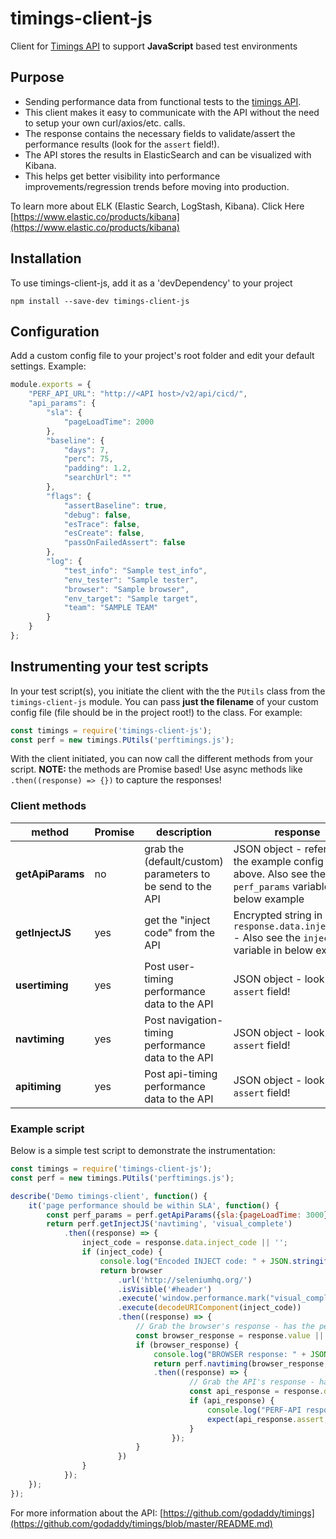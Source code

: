 # timings-client-js

Client for [Timings API](https://www.github.com/godaddy/timings) to support **JavaScript** based test environments

## Purpose

- Sending performance data from functional tests to the [timings API](https://www.github.com/godaddy/timings).
- This client makes it easy to communicate with the API without the need to setup your own curl/axios/etc. calls.
- The response contains the necessary fields to validate/assert the performance results (look for the `assert` field!).
- The API stores the results in ElasticSearch and can be visualized with Kibana.
- This helps get better visibility into performance improvements/regression trends before moving into production.

To learn more about ELK (Elastic Search, LogStash, Kibana). Click Here [https://www.elastic.co/products/kibana](https://www.elastic.co/products/kibana)

## Installation

To use timings-client-js, add it as a 'devDependency' to your project

```shell
npm install --save-dev timings-client-js
```

## Configuration

Add a custom config file to your project's root folder and edit your default settings. Example:

```javascript
module.exports = {
    "PERF_API_URL": "http://<API host>/v2/api/cicd/",
    "api_params": {
        "sla": {
            "pageLoadTime": 2000
        },
        "baseline": {
            "days": 7,
            "perc": 75,
            "padding": 1.2,
            "searchUrl": ""
        },
        "flags": {
            "assertBaseline": true,
            "debug": false,
            "esTrace": false,
            "esCreate": false,
            "passOnFailedAssert": false
        },
        "log": {
            "test_info": "Sample test_info",
            "env_tester": "Sample tester",
            "browser": "Sample browser",
            "env_target": "Sample target",
            "team": "SAMPLE TEAM"
        }
    }
};
```

## Instrumenting your test scripts

In your test script(s), you initiate the client with the the `PUtils` class from the `timings-client-js` module. You can pass **just the filename** of your custom config file (file should be in the project root!) to the class. For example:

```javascript
const timings = require('timings-client-js');
const perf = new timings.PUtils('perftimings.js');
```

With the client initiated, you can now call the different methods from your script. **NOTE:** the methods are Promise based! Use async methods like `.then((response) => {})` to capture the responses!

### Client methods

|method|Promise|description|response|
|-|-|-|-|
|**getApiParams**|no|grab the (default/custom) parameters to be send to the API|JSON object - refers to the example config file above. Also see the `perf_params` variable in below example|
|**getInjectJS**|yes|get the "inject code" from the API|Encrypted string in `response.data.inject_code` - Also see the `inject_code` variable in below example|
|**usertiming**|yes|Post user-timing performance data to the API|JSON object - look for `assert` field!|
|**navtiming**|yes|Post navigation-timing performance data to the API|JSON object - look for `assert` field!|
|**apitiming**|yes|Post api-timing performance data to the API|JSON object - look for `assert` field!|

### Example script

Below is a simple test script to demonstrate the instrumentation:

```javascript
const timings = require('timings-client-js');
const perf = new timings.PUtils('perftimings.js');

describe('Demo timings-client', function() {
    it('page performance should be within SLA', function() {
        const perf_params = perf.getApiParams({sla:{pageLoadTime: 3000}, debug: true});
        return perf.getInjectJS('navtiming', 'visual_complete')
            .then((response) => {
                inject_code = response.data.inject_code || '';
                if (inject_code) {
                    console.log("Encoded INJECT code: " + JSON.stringify(inject_code, null, 4));
                    return browser
                        .url('http://seleniumhq.org/')
                        .isVisible('#header')
                        .execute('window.performance.mark("visual_complete");')
                        .execute(decodeURIComponent(inject_code))
                        .then((response) => {
                            // Grab the browser's response - has the performance data!
                            const browser_response = response.value || {};
                            if (browser_response) {
                                console.log("BROWSER response: " + JSON.stringify(browser_response, null, 4));
                                return perf.navtiming(browser_response, perf_params, null)
                                .then((response) => {
                                        // Grab the API's response - has the assert field!
                                        const api_response = response.data || {};
                                        if (api_response) {
                                            console.log("PERF-API response: " + JSON.stringify(api_response.export.perf, null, 4));
                                            expect(api_response.assert, 'Performance failed! assert field is False').to.be.true;
                                        }
                                    });
                            }
                        })
                }
            });
    });
});
```

For more information about the API: [https://github.com/godaddy/timings](https://github.com/godaddy/timings/blob/master/README.md)

